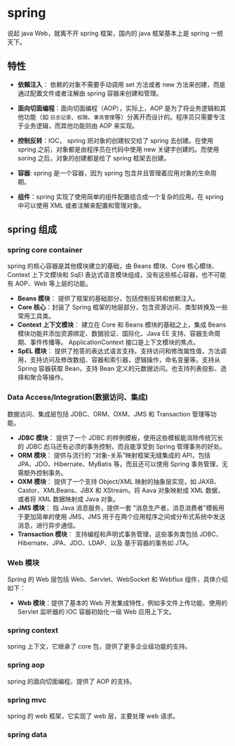 # spring

说起 java Web，就离不开 spring 框架，国内的 java 框架基本上是 spring 一统天下。

## 特性

- **依賴注入**： 依赖的对象不需要手动调用 set 方法或者 new 方法来创建，而是通过配置文件或者注解由 spring 容器来创建和管理。

- **面向切面编程**：面向切面编程（AOP），实际上，AOP 是为了将业务逻辑和其他功能（如 `日志记录`、`权限`、`事务管理`等）分离开而设计的。程序员只需要专注于业务逻辑，而其他功能则由 AOP 来实现。
- **控制反转**：IOC， spring 把对象的创建权交给了 spring 去创建。在使用 spring 之前，对象都是由程序员在代码中使用 new 关键字创建的。而使用 soring 之后，对象的创建都是给了 spring 框架去创建。

- **容器**: spring 是一个容器，因为 spring 包含并且管理着应用对象的生命周期。
- **组件**：spring 实现了使用简单的组件配置组合成一个复杂的应用。在 spring 中可以使用 XML 或者注解来配置和管理对象。

## spring 组成

### spring core container

spring 的核心容器是其他模块建立的基础，由 Beans 模块、Core 核心模块、Context 上下文模块和 SqEl 表达式语言模块组成，没有这些核心容器，也不可能有 AOP、Web 等上层的功能。

- **Beans 模块**： 提供了框架的基础部分，包括控制反转和依赖注入。
- **Core 核心**：封装了 Spring 框架的地层部分，包含资源访问、类型转换及一些常用工具类。
- **Context 上下文模块**： 建立在 Core 和 Beans 模块的基础之上，集成 Beans 模块功能并添加资源绑定、数据验证、国际化、Java EE 支持、容器生命周期、事件传播等。 ApplicationContext 接口是上下文模块的焦点。
- **SpEL 模块**： 提供了抢答的表达式语言支持。支持访问和修改属性值，方法调用，支持访问及修改数组、容器和索引器，逻辑操作，命名变量等。支持从 Spring 容器获取 Bean，支持 Bean 定义的元数据访问。也支持列表投影、选择和聚合等操作。

### Data Access/Integration(数据访问、集成)

数据访问、集成层包括 JDBC、ORM、OXM、JMS 和 Transaction 管理等功能。

- **JDBC 模块**： 提供了一个 JDBC 的样例模板，使用这些模板能消除传统冗长的 JDBC 彪马还有必须的事务控制，而且能享受到 Spring 管理事务的好处。
- **ORM 模块**： 提供与流行的 “对象-关系”映射框架无缝集成的 API，包括 JPA、JDO、Hibernate、MyBatis 等。而且还可以使用 Spring 事务管理，无需额外控制事务。
- **OXM 模块**： 提供了一个支持 Object/XML 映射的抽象层实现，如 JAXB、Castor、XMLBeans、JiBX 和 XStream。将 Aava 对象映射成 XML 数据，或者将 XML 数据映射成 Java 对象。
- **JMS 模块**： 指 Java 消息服务，提供一套 “消息生产者，消息消费者”模板用于更加简单的使用 JMS，JMS 用于在两个应用程序之间或分布式系统中发送消息，进行异步通信。
- **Transaction 模块**： 支持编程和声明式事务管理，这些事务类包括 JDBC、Hibernate、JPA、JDO、LDAP、以及 基于容器的事务如 JTA。

### Web 模块

Spring 的 Web 层包括 Web、Servlet、WebSocket 和 Webflux 组件，具体介绍如下：

- **Web 模块**：提供了基本的 Web 开发集成特性，例如多文件上传功能、使用的 Servlet 监听器的 IOC 容器初始化一级 Web 应用上下文。

### spring context

spring 上下文，它继承了 core 包，提供了更多企业级功能的支持。

### spring aop

spring 的面向切面编程，提供了 AOP 的支持。

### spring mvc

spring 的 web 框架，它实现了 web 层，主要处理 web 请求。

### spring data
